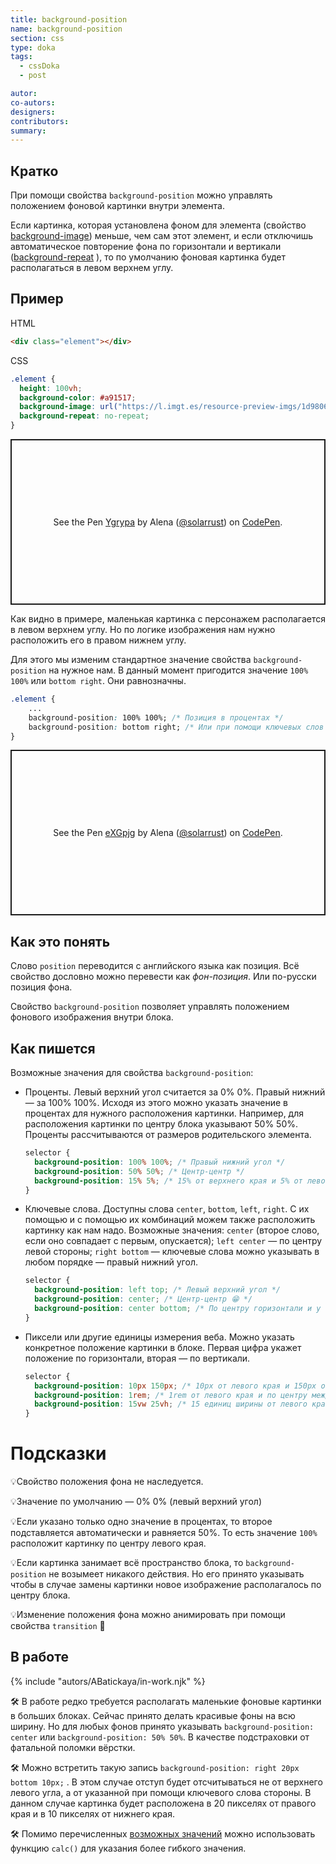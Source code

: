```yaml
---
title: background-position
name: background-position
section: css
type: doka
tags:
  - cssDoka
  - post

autor:
co-autors:
designers:
contributors:
summary:
---
```


## Кратко

При помощи свойства `background-position` можно управлять положением фоновой картинки внутри элемента.

Если картинка, которая установлена фоном для элемента (свойство [background-image](/posts/css/doka/background-image)) меньше, чем сам этот элемент, и если отключишь автоматическое повторение фона по горизонтали и вертикали ([background-repeat]() ), то по умолчанию фоновая картинка будет располагаться в левом верхнем углу.

## Пример

HTML

```html
<div class="element"></div>
```

CSS

```css
.element {
  height: 100vh;
  background-color: #a91517;
  background-image: url("https://l.imgt.es/resource-preview-imgs/1d9806ec-7ef9-49ea-b60c-f1c9ca956b0a%2Fbaymax.crop_316x237_0%252C26.preview.png?profile=max500x190");
  background-repeat: no-repeat;
}
```

<p class="codepen" data-height="265" data-theme-id="light" data-default-tab="css,result" data-user="solarrust" data-slug-hash="Ygrypa" style="height: 265px; box-sizing: border-box; display: flex; align-items: center; justify-content: center; border: 2px solid; margin: 1em 0; padding: 1em;" data-pen-title="Ygrypa">
  <span>See the Pen <a href="https://codepen.io/solarrust/pen/Ygrypa">
  Ygrypa</a> by Alena (<a href="https://codepen.io/solarrust">@solarrust</a>)
  on <a href="https://codepen.io">CodePen</a>.</span>
</p>

Как видно в примере, маленькая картинка с персонажем располагается в левом верхнем углу. Но по логике изображения нам нужно расположить его в правом нижнем углу.

Для этого мы изменим стандартное значение свойства `background-position` на нужное нам. В данный момент пригодится значение `100% 100%` или `bottom right`. Они равнозначны.

```css
.element {
	...
	background-position: 100% 100%; /* Позиция в процентах */
	background-position: bottom right; /* Или при помощи ключевых слов */
}
```

<p class="codepen" data-height="265" data-theme-id="light" data-default-tab="css,result" data-user="solarrust" data-slug-hash="eXGpjg" style="height: 265px; box-sizing: border-box; display: flex; align-items: center; justify-content: center; border: 2px solid; margin: 1em 0; padding: 1em;" data-pen-title="eXGpjg">
  <span>See the Pen <a href="https://codepen.io/solarrust/pen/eXGpjg">
  eXGpjg</a> by Alena (<a href="https://codepen.io/solarrust">@solarrust</a>)
  on <a href="https://codepen.io">CodePen</a>.</span>
</p>
<script async src="https://static.codepen.io/assets/embed/ei.js"></script>

## Как это понять

Слово `position` переводится с английского языка как позиция. Всё свойство дословно можно перевести как _фон-позиция_. Или по-русски позиция фона.

Свойство `background-position` позволяет управлять положением фонового изображения внутри блока.

## Как пишется

Возможные значения для свойства `background-position`:

- Проценты. Левый верхний угол считается за 0% 0%. Правый нижний — за 100% 100%. Исходя из этого можно указать значение в процентах для нужного расположения картинки. Например, для расположения картинки по центру блока указывают 50% 50%. Проценты рассчитываются от размеров родительского элемента.

  ```css
  selector {
    background-position: 100% 100%; /* Правый нижний угол */
    background-position: 50% 50%; /* Центр-центр */
    background-position: 15% 5%; /* 15% от верхнего края и 5% от левого края */
  }
  ```

- Ключевые слова. Доступны слова `center`, `bottom`, `left`, `right`. С их помощью и с помощью их комбинаций можем также расположить картинку как нам надо. Возможные значения: `center` (второе слово, если оно совпадает с первым, опускается); `left center` — по центру левой стороны; `right bottom` — ключевые слова можно указывать в любом порядке — правый нижний угол.

  ```css
  selector {
    background-position: left top; /* Левый верхний угол */
    background-position: center; /* Центр-центр 😁 */
    background-position: center bottom; /* По центру горизонтали и у нижнего края */
  }
  ```

- Пиксели или другие единицы измерения веба. Можно указать конкретное положение картинки в блоке. Первая цифра укажет положение по горизонтали, вторая — по вертикали.

  ```css
  selector {
    background-position: 10px 150px; /* 10px от левого края и 150px от верхнего края */
    background-position: 1rem; /* 1rem от левого края и по центру между верхом и низом */
    background-position: 15vw 25vh; /* 15 единиц ширины от левого края и 25 единиц высоты от верха */
  }
  ```

# Подсказки

💡Свойство положения фона не наследуется.

💡Значение по умолчанию — 0% 0% (левый верхний угол)

💡Если указано только одно значение в процентах, то второе подставляется автоматически и равняется 50%. То есть значение `100%` расположит картинку по центру левого края.

💡Если картинка занимает всё пространство блока, то `background-position` не возымеет никакого действия. Но его принято указывать чтобы в случае замены картинки новое изображение располагалось по центру блока.

💡Изменение положения фона можно анимировать при помощи свойства `transition` 🥳

## В работе

{% include "autors/ABatickaya/in-work.njk" %}

🛠 В работе редко требуется располагать маленькие фоновые картинки в больших блоках. Сейчас принято делать красивые фоны на всю ширину. Но для любых фонов принято указывать `background-position: center` или `background-position: 50% 50%`. В качестве подстраховки от фатальной поломки вёрстки.

🛠 Можно встретить такую запись `background-position: right 20px bottom 10px;` . В этом случае отступ будет отсчитываться не от верхнего левого угла, а от указанной при помощи ключевого слова стороны. В данном случае картинка будет расположена в 20 пикселях от правого края и в 10 пикселях от нижнего края.

🛠 Помимо перечисленных [возможных значений]() можно использовать функцию `calc()` для указания более гибкого значения.
